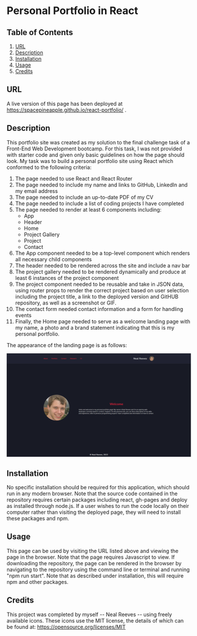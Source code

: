 # Personal Portfolio in React

## Table of Contents
1. [URL](#url)
2. [Description](#description)
3. [Installation](#installation)
4. [Usage](#usage)
5. [Credits](#credits)

## URL <a id="url"></a>

A live version of this page has been deployed at
https://spacepineapple.github.io/react-portfolio/ .

## Description <a id="description"></a>

This portfolio site was created as my solution to the final challenge task of a
Front-End Web Development bootcamp. For this task, I was not provided with
starter code and given only basic guidelines on how the page should look. My
task was to build a personal portfolio site using React which conformed to the
following criteria:

1. The page needed to use React and React Router
2. The page needed to include my name and links to GitHub, LinkedIn and my email
   address
3. The page needed to include an up-to-date PDF of my CV
4. The page needed to include a list of coding projects I have completed
5. The page needed to render at least 6 components including:
    * App
    * Header
    * Home
    * Project Gallery
    * Project
    * Contact
6. The App component needed to be a top-level component which renders all
   necessary child components
7. The header needed to be rendered across the site and include a nav bar
8. The project gallery needed to be rendered dynamically and produce at least 6
   instances of the project component
9. The project component needed to be reusable and take in JSON data, using
   router props to render the correct project based on user selection including
   the project title, a link to the deployed version and GitHUB repository, as
   well as a screenshot or GIF.
10. The contact form needed contact information and a form for handling events
11. Finally, the Home page needed to serve as a welcome landing page with my
    name, a photo and a brand statement indicating that this is my personal portfolio.

The appearance of the landing page is as follows: 

![Screenshot of page on screen](./src/images/home_page.png)

## Installation <a id="installation"></a>

No specific installation should be required for this application, which should
run in any modern browser. Note that the source code contained in the repository
requires certain packages including react, gh-pages and deploy as installed
through node.js. If a user wishes to run the code locally on their computer
rather than visiting the deployed page, they will need to install these packages
and npm.

## Usage <a id="usage"></a>

This page can be used by visiting the URL listed above and viewing the page in
the browser. Note that the page requires Javascript to view. If downloading the
repository, the page can be rendered in the browser by navigating to the
repository using the command line or terminal and running "npm run start". Note
that as described under installation, this will require npm and other packages.

## Credits <a id="credits>"></a>

This project was completed by myself -- Neal Reeves -- using freely available
icons. These icons use the MIT license, the details
of which can be found at: https://opensource.org/licenses/MIT

